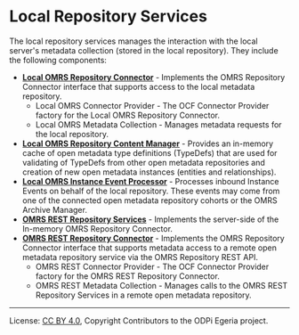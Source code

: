 <!-- SPDX-License-Identifier: CC-BY-4.0 -->
<!-- Copyright Contributors to the ODPi Egeria project. -->

# Local Repository Services

The local repository services manages the interaction with the local server's
metadata collection (stored in the local repository).  They include the following
components:

* **[Local OMRS Repository Connector](../component-descriptions/local-repository-connector.md)** - Implements the OMRS Repository Connector interface that supports access to the local metadata repository.
  * Local OMRS Connector Provider - The OCF Connector Provider factory for the Local OMRS Repository Connector.
  * Local OMRS Metadata Collection - Manages metadata requests for the local repository.
* **[Local OMRS Repository Content Manager](../component-descriptions/typedef-manager.md)** - Provides an in-memory cache of open metadata type definitions
(TypeDefs) that are used for validating of TypeDefs from other open metadata repositories and creation of new open metadata instances (entities and relationships).
* **[Local OMRS Instance Event Processor](../component-descriptions/local-repository-instance-event-processor.md)** - Processes inbound Instance Events on behalf of the local repository.
These events may come from one of the connected open metadata repository cohorts or the OMRS Archive Manager.
* **[OMRS REST Repository Services](../component-descriptions/omrs-rest-services.md)** - Implements the server-side of the In-memory OMRS Repository Connector.
* **[OMRS REST Repository Connector](../component-descriptions/rest-repository-connector.md)** - Implements the OMRS Repository Connector
interface that supports metadata access to a remote open metadata repository service via the OMRS Repository REST API.
  * OMRS REST Connector Provider - The OCF Connector Provider factory for the OMRS REST Repository Connector.
  * OMRS REST Metadata Collection - Manages calls to the OMRS REST Repository Services in a remote open metadata repository.


----
License: [CC BY 4.0](https://creativecommons.org/licenses/by/4.0/),
Copyright Contributors to the ODPi Egeria project.

